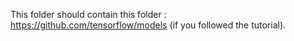 This folder should contain this folder : https://github.com/tensorflow/models (if you followed the tutorial).